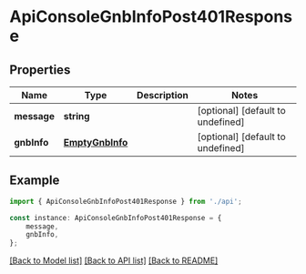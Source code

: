 # ApiConsoleGnbInfoPost401Response


## Properties

Name | Type | Description | Notes
------------ | ------------- | ------------- | -------------
**message** | **string** |  | [optional] [default to undefined]
**gnbInfo** | [**EmptyGnbInfo**](EmptyGnbInfo.md) |  | [optional] [default to undefined]

## Example

```typescript
import { ApiConsoleGnbInfoPost401Response } from './api';

const instance: ApiConsoleGnbInfoPost401Response = {
    message,
    gnbInfo,
};
```

[[Back to Model list]](../README.md#documentation-for-models) [[Back to API list]](../README.md#documentation-for-api-endpoints) [[Back to README]](../README.md)
